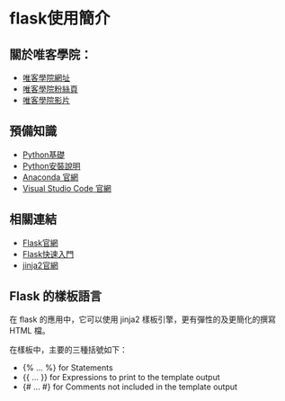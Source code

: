 # flask使用簡介

## 關於唯客學院：

* [唯客學院網址](https://www.vcdemy.com)
* [唯客學院粉絲頁](https://www.facebook.com/vcdemy/)
* [唯客學院影片](https://www.youtube.com/c/%E5%94%AF%E5%AE%A2%E5%AD%B8%E9%99%A2)

## 預備知識

* [Python基礎](https://docs.google.com/presentation/d/140dHWSexhiarrdZVQ1Rf466LgfAlBQz2CPRtrToCe2Q/edit?usp=sharing)
* [Python安裝說明](https://docs.google.com/presentation/d/1TblGWFI4PjgHZwCPXMqwIRS7LhAMjAb_BehB1J1uZ_4/edit?usp=sharing)
* [Anaconda 官網](https://www.anaconda.com/)
* [Visual Studio Code 官網](https://code.visualstudio.com/)

## 相關連結

* [Flask官網](https://flask.palletsprojects.com/en/2.2.x/)
* [Flask快速入門](https://flask.palletsprojects.com/en/2.2.x/quickstart/)
* [jinja2官網](https://jinja.palletsprojects.com/en/3.1.x/)

## Flask 的樣板語言

在 flask 的應用中，它可以使用 jinja2 樣板引擎，更有彈性的及更簡化的撰寫 HTML 檔。

在樣板中，主要的三種括號如下：

* {% ... %} for Statements
* {{ ... }} for Expressions to print to the template output
* {# ... #} for Comments not included in the template output
